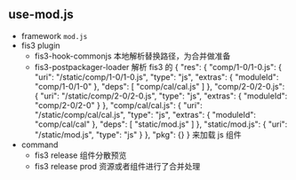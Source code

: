 ## use-mod.js

- framework `mod.js`
- fis3 plugin
    - fis3-hook-commonjs 本地解析替换路径，为合并做准备
    - fis3-postpackager-loader 解析 fis3 的 {
    "res": {
        "comp/1-0/1-0.js": {
            "uri": "/static/comp/1-0/1-0.js",
            "type": "js",
            "extras": {
                "moduleId": "comp/1-0/1-0"
            },
            "deps": [
                "comp/cal/cal.js"
            ]
        },
        "comp/2-0/2-0.js": {
            "uri": "/static/comp/2-0/2-0.js",
            "type": "js",
            "extras": {
                "moduleId": "comp/2-0/2-0"
            }
        },
        "comp/cal/cal.js": {
            "uri": "/static/comp/cal/cal.js",
            "type": "js",
            "extras": {
                "moduleId": "comp/cal/cal"
            },
            "deps": [
                "static/mod.js"
            ]
        },
        "static/mod.js": {
            "uri": "/static/mod.js",
            "type": "js"
        }
    },
    "pkg": {}
} 来加载 js 组件
- command
    - fis3 release  组件分散预览
    - fis3 release prod 资源或者组件进行了合并处理
